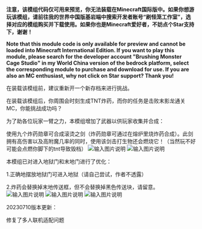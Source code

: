  **注意，该模组代码仅可用来预览，你无法装载在Minecraft国际版中。如果你想游玩该模组，请前往我的世界中国版基岩端中搜索开发者账号“刷怪笼工作室”，选择对应的模组购买并下载使用。如果你也是Minecraft爱好者，不妨点个Star支持下，谢谢！** 

**Note that this module code is only available for preview and cannot be loaded into Minecraft International Edition. If you want to play this module, please search for the developer account "Brushing Monster Cage Studio" in my World China version of the bedrock platform, select the corresponding module to purchase and download for use. If you are also an MC enthusiast, why not click on Star support? Thank you!**

在装载该模组前，建议重新开一个新存档来进行挑战。

在装载该模组后，你周围会时刻生成TNT炸药，而你的任务是击败末影龙通关MC，你能挑战成功吗？



为了助各位玩家一臂之力，本模组增加了武器以供玩家收集并合成：

使用九个炸药勋章可合成滚烫之剑（炸药勋章可通过在熔炉里烧炸药合成）。此剑拥有高伤害以及高附魔几率的同时，使用该剑击打生物还会燃烧它！（当然玩不好可能会点燃你脚下的tnt导致毁档）
![输入图片说明](https://foruda.gitee.com/images/1690272551354481790/ab08428c_11180561.png "tnt1.png")
![输入图片说明](https://foruda.gitee.com/images/1690272559625914142/e3bd36e2_11180561.png "tnt2.png")


本模组已对进入地狱门和末地门进行了优化：

1.正确地摆放地狱门可进入地狱（请自己尝试，作者不透露）

2.炸药会替换掉末地传送框，但不会替换掉黑色传送块，请留意。
![输入图片说明](https://foruda.gitee.com/images/1690272529627549133/504f2d61_11180561.png "tnt3.png")
![输入图片说明](https://foruda.gitee.com/images/1690272568437081173/b5bd81b9_11180561.png "tnt4.png")
![输入图片说明](https://foruda.gitee.com/images/1690272576561536413/48b2fcb8_11180561.png "tnt5.png")


20230710版本更新：

修复了多人联机适配问题